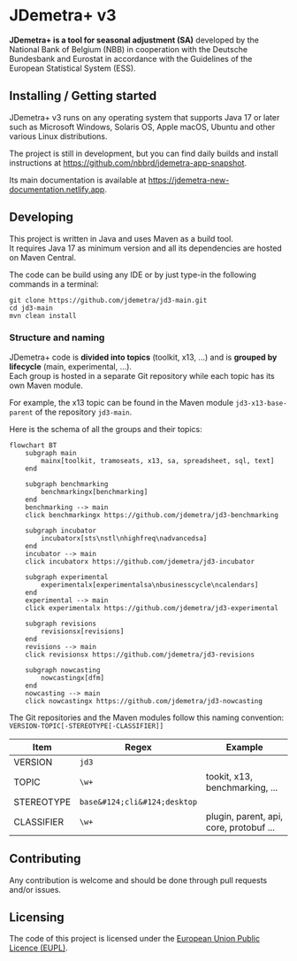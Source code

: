 # JDemetra+ v3

**JDemetra+ is a tool for seasonal adjustment (SA)** developed by the National Bank of Belgium (NBB) in cooperation with the Deutsche Bundesbank and Eurostat in accordance with the Guidelines of the European Statistical System (ESS).

## Installing / Getting started

JDemetra+ v3 runs on any operating system that supports Java 17 or later such as Microsoft Windows, Solaris OS, Apple macOS, Ubuntu and other various Linux distributions.

The project is still in development, but you can find daily builds and install instructions at https://github.com/nbbrd/jdemetra-app-snapshot.

Its main documentation is available at https://jdemetra-new-documentation.netlify.app.

## Developing

This project is written in Java and uses Maven as a build tool.  
It requires Java 17 as minimum version and all its dependencies are hosted on Maven Central.

The code can be build using any IDE or by just type-in the following commands in a terminal:
```shell
git clone https://github.com/jdemetra/jd3-main.git
cd jd3-main
mvn clean install
```

### Structure and naming

JDemetra+ code is **divided into topics** (toolkit, x13, ...) and is **grouped by lifecycle** (main, experimental, ...).  
Each group is hosted in a separate Git repository while each topic has its own Maven module.

For example, the x13 topic can be found in the Maven module `jd3-x13-base-parent` of the repository `jd3-main`.

Here is the schema of all the groups and their topics: 

```mermaid
flowchart BT 
    subgraph main
        mainx[toolkit, tramoseats, x13, sa, spreadsheet, sql, text]
    end

    subgraph benchmarking
        benchmarkingx[benchmarking]
    end
    benchmarking --> main
    click benchmarkingx https://github.com/jdemetra/jd3-benchmarking

    subgraph incubator
        incubatorx[sts\nstl\nhighfreq\nadvancedsa]
    end
    incubator --> main
    click incubatorx https://github.com/jdemetra/jd3-incubator

    subgraph experimental
        experimentalx[experimentalsa\nbusinesscycle\ncalendars]
    end
    experimental --> main
    click experimentalx https://github.com/jdemetra/jd3-experimental

    subgraph revisions
        revisionsx[revisions]
    end
    revisions --> main
    click revisionsx https://github.com/jdemetra/jd3-revisions

    subgraph nowcasting
        nowcastingx[dfm]
    end
    nowcasting --> main
    click nowcastingx https://github.com/jdemetra/jd3-nowcasting
```

The Git repositories and the Maven modules follow this naming convention:  
`VERSION-TOPIC[-STEREOTYPE[-CLASSIFIER]]` 

| Item       | Regex                        | Example                                 |
|------------|------------------------------|-----------------------------------------|
| VERSION    | `jd3`                        |                                         |
| TOPIC      | `\w+`                        | tookit, x13, benchmarking, ...          |
| STEREOTYPE | `base&#124;cli&#124;desktop` |                                         |
| CLASSIFIER | `\w+`                        | plugin, parent, api, core, protobuf ... |

## Contributing

Any contribution is welcome and should be done through pull requests and/or issues.

## Licensing

The code of this project is licensed under the [European Union Public Licence (EUPL)](https://joinup.ec.europa.eu/page/eupl-text-11-12).
